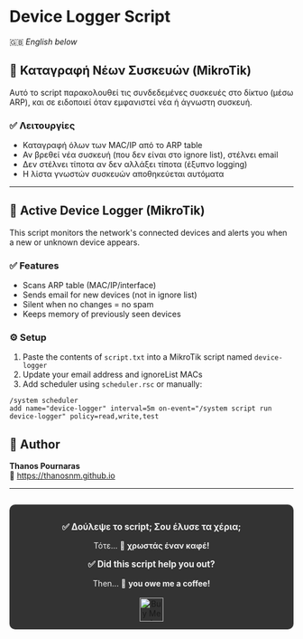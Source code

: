 # Device Logger Script

🇬🇧 *English below*

## 📡 Καταγραφή Νέων Συσκευών (MikroTik)

Αυτό το script παρακολουθεί τις συνδεδεμένες συσκευές στο δίκτυο (μέσω ARP), και σε ειδοποιεί όταν εμφανιστεί νέα ή άγνωστη συσκευή.

### ✅ Λειτουργίες
- Καταγραφή όλων των MAC/IP από το ARP table
- Αν βρεθεί νέα συσκευή (που δεν είναι στο ignore list), στέλνει email
- Δεν στέλνει τίποτα αν δεν αλλάξει τίποτα (έξυπνο logging)
- Η λίστα γνωστών συσκευών αποθηκεύεται αυτόματα

---

## 📡 Active Device Logger (MikroTik)

This script monitors the network's connected devices and alerts you when a new or unknown device appears.

### ✅ Features
- Scans ARP table (MAC/IP/interface)
- Sends email for new devices (not in ignore list)
- Silent when no changes = no spam
- Keeps memory of previously seen devices

### ⚙️ Setup

1. Paste the contents of `script.txt` into a MikroTik script named `device-logger`
2. Update your email address and ignoreList MACs
3. Add scheduler using `scheduler.rsc` or manually:

```shell
/system scheduler
add name="device-logger" interval=5m on-event="/system script run device-logger" policy=read,write,test
```


## 👤 Author

**Thanos Pournaras**  
🔗 https://thanosnm.github.io

---

<div align="center" style="max-width: 700px; margin: 2em auto; padding: 1em; background: #333; color: #f1f1f1; border-radius: 10px; text-align: center;">
  <p style="font-size: 1.1em; font-weight: bold;">
    ✅ Δούλεψε το script; Σου έλυσε τα χέρια;
  </p>
  <p style="margin: 0.5em 0;">Τότε... 🤝 <strong>χρωστάς έναν καφέ!</strong></p>

  <p style="font-size: 1.1em; font-weight: bold; margin-top: 1em;">
    ✅ Did this script help you out?
  </p>
  <p style="margin: 0.5em 0;">Then... 🤝 <strong>you owe me a coffee!</strong></p>

  <a href="https://buymeacoffee.com/pournarasaa" target="_blank" style="display: inline-block; margin-top: 10px;">
    <img src="https://img.buymeacoffee.com/button-api/?text=Buy%20me%20a%20coffee&emoji=☕&slug=pournarasaa&button_colour=FFDD00&font_colour=000000&font_family=Arial&outline_colour=000000&coffee_colour=ffffff" alt="Buy Me A Coffee" style="height: 42px;">
  </a>
</div>
